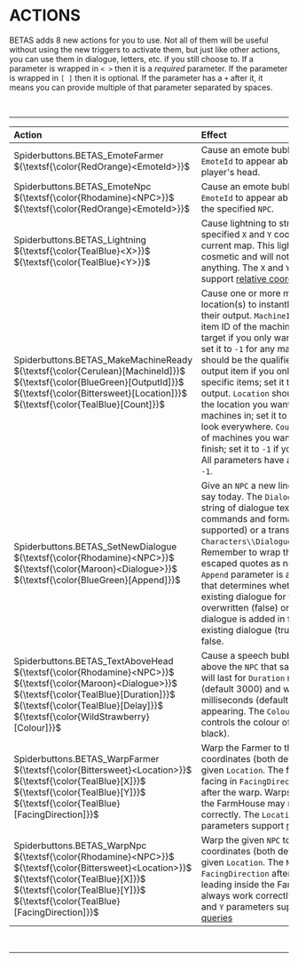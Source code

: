 ﻿# ACTIONS

BETAS adds 8 new actions for you to use. Not all of them will be useful without using the new triggers to activate them, but just like other actions, you can use them in dialogue, letters, etc. if you still choose to. If a parameter is wrapped in `< >` then it is a _required_ parameter. If the parameter is wrapped in `[ ]` then it is optional. If the parameter has a `+` after it, it means you can provide multiple of that parameter separated by spaces.

<br>

* * *

| Action                                                                                                                                                               | Effect                                                                                                                                                                                                                                                                                                                                                                                                                                                                                                                                                                                                                                                |
|:---------------------------------------------------------------------------------------------------------------------------------------------------------------------|:------------------------------------------------------------------------------------------------------------------------------------------------------------------------------------------------------------------------------------------------------------------------------------------------------------------------------------------------------------------------------------------------------------------------------------------------------------------------------------------------------------------------------------------------------------------------------------------------------------------------------------------------------|
| Spiderbuttons.BETAS_EmoteFarmer $`{\textsf{\color{RedOrange}<EmoteId>}}`$                                                                                          | Cause an emote bubble for the given `EmoteId` to appear above the local player's head.                                                                                                                                                                                                                                                                                                                                                                                                                                                                                                                                                                |
| Spiderbuttons.BETAS_EmoteNpc $`{\textsf{\color{Rhodamine}<NPC>}}`$ $`{\textsf{\color{RedOrange}<EmoteId>}}`$                                                         | Cause an emote bubble for the given `EmoteId` to appear above the head of the specified `NPC`.                                                                                                                                                                                                                                                                                                                                                                                                                                                                                                                                                         |
| Spiderbuttons.BETAS_Lightning $`{\textsf{\color{TealBlue}<X>}}`$ $`{\textsf{\color{TealBlue}<Y>}}`$                                                                  | Cause lightning to strike at the specified `X` and `Y` coordinates on the current map. This lightning is purely cosmetic and will not actually damage anything. The `X` and `Y` parameters support [relative coordinates](RelativeQueries.md#Coordinates).                                                                                                                                                                                                                                                                                                                                                                                            |
| Spiderbuttons.BETAS_MakeMachineReady $`{\textsf{\color{Cerulean}[MachineId]}}`$ $`{\textsf{\color{BlueGreen}[OutputId]}}`$ $`{\textsf{\color{Bittersweet}[Location]}}`$ $`{\textsf{\color{TealBlue}[Count]}}`$                                                                                       | Cause one or more machines in a location(s) to instantly finish producing their output. `MachineId` should be the item ID of the machine you want to target if you only want specific ones; set it to `-1` for any machine. `OutputId` should be the qualified item ID of the output item if you only want to finish specific items; set it to `-1` for any output. `Location` should be the name of the location you want to look for machines in; set it to `-1` if you want to look everywhere. `Count` is the number of machines you want to instantly finish; set it to `-1` if you want unlimited. All parameters have a default value of `-1`. |
| Spiderbuttons.BETAS_SetNewDialogue $`{\textsf{\color{Rhodamine}<NPC>}}`$ $`{\textsf{\color{Maroon}<Dialogue>}}`$ $`{\textsf{\color{BlueGreen}[Append]}}`$                                            | Give an `NPC` a new line of `Dialogue` to say today. The `Dialogue` can be a literal string of dialogue text (dialogue commands and formatting are supported) or a translation key e.g. `Characters\\Dialogue\\Haley:winter_9`. Remember to wrap the dialogue in escaped quotes as necessary. The `Append` parameter is a boolean value that determines whether the currently existing dialogue for the `NPC` is overwritten (false) or if the new dialogue is added in front of the existing dialogue (true). It defaults to false.                                                                                                                  |
| Spiderbuttons.BETAS_TextAboveHead $`{\textsf{\color{Rhodamine}<NPC>}}`$ $`{\textsf{\color{Maroon}<Dialogue>}}`$ $`{\textsf{\color{TealBlue}[Duration]}}`$ $`{\textsf{\color{TealBlue}[Delay]}}`$ $`{\textsf{\color{WildStrawberry}[Colour]}}`$                          | Cause a speech bubble to appear above the `NPC` that says a `Dialogue`. It will last for `Duration` milliseconds (default 3000) and wait `Delay` milliseconds (default 0) before appearing. The `Colour` parameter controls the colour of the text (default black).                                                                                                                                                                                                                                                                                                                                                                                   |
| Spiderbuttons.BETAS_WarpFarmer $`{\textsf{\color{Bittersweet}<Location>}}`$ $`{\textsf{\color{TealBlue}[X]}}`$ $`{\textsf{\color{TealBlue}[Y]}}`$ $`{\textsf{\color{TealBlue}[FacingDirection]}}`$                                    | Warp the Farmer to the `X` and `Y` tile coordinates (both default to 0) in a given `Location`. The farmer will be facing in `FacingDirection` (default 2) after the warp. Warps leading inside the FarmHouse may not always work correctly. The `Location`, `X`, and `Y` parameters support [relative queries](RelativeQueries.md).                                                                                                                                                                                                                                                                                                                   |
| Spiderbuttons.BETAS_WarpNpc $`{\textsf{\color{Rhodamine}<NPC>}}`$ $`{\textsf{\color{Bittersweet}<Location>}}`$ $`{\textsf{\color{TealBlue}[X]}}`$ $`{\textsf{\color{TealBlue}[Y]}}`$ $`{\textsf{\color{TealBlue}[FacingDirection]}}`$ | Warp the given `NPC` to the `X` and `Y` tile coordinates (both default to 0) in a given `Location`. The `NPC` will be facing in `FacingDirection` after the warp. Warps leading inside the FarmHouse may not always work correctly. The `Location`, `X`, and `Y` parameters support  [relative queries](RelativeQueries.md)                                                                                                                                                                                                                                                                                                                           |

<br>

* * *